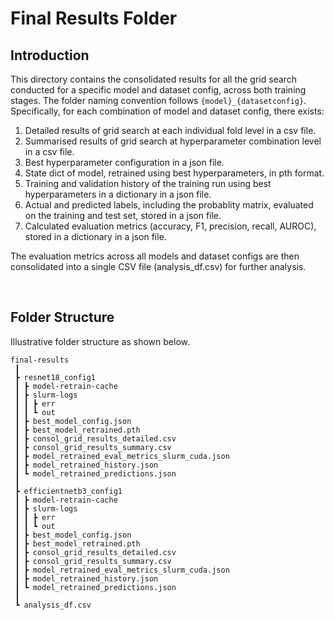 # Final Results Folder

## Introduction
This directory contains the consolidated results for all the grid search conducted for a specific model and dataset config, across both training stages. The folder naming convention follows `{model}_{datasetconfig}`. Specifically, for each combination of model and dataset config, there exists:
1. Detailed results of grid search at each individual fold level in a csv file.
2. Summarised results of grid search at hyperparameter combination level in a csv file.
3. Best hyperparameter configuration in a json file.
4. State dict of model, retrained using best hyperparameters, in pth format.
5. Training and validation history of the training run using best hyperparameters in a dictionary in a json file.
6. Actual and predicted labels, including the probablity matrix, evaluated on the training and test set, stored in a json file.
7. Calculated evaluation metrics (accuracy, F1, precision, recall, AUROC), stored in a dictionary in a json file.

The evaluation metrics across all models and dataset configs are then consolidated into a single CSV file (analysis_df.csv) for further analysis.

<br/>

## Folder Structure
Illustrative folder structure as shown below.
```
final-results
 ┃
 ┣ resnet18_config1
 ┃ ┣ model-retrain-cache
 ┃ ┣ slurm-logs
 ┃ ┃ ┣ err
 ┃ ┃ ┗ out
 ┃ ┣ best_model_config.json
 ┃ ┣ best_model_retrained.pth
 ┃ ┣ consol_grid_results_detailed.csv
 ┃ ┣ consol_grid_results_summary.csv
 ┃ ┣ model_retrained_eval_metrics_slurm_cuda.json
 ┃ ┣ model_retrained_history.json
 ┃ ┗ model_retrained_predictions.json
 ┃
 ┣ efficientnetb3_config1
 ┃ ┣ model-retrain-cache
 ┃ ┣ slurm-logs
 ┃ ┃ ┣ err
 ┃ ┃ ┗ out
 ┃ ┣ best_model_config.json
 ┃ ┣ best_model_retrained.pth
 ┃ ┣ consol_grid_results_detailed.csv
 ┃ ┣ consol_grid_results_summary.csv
 ┃ ┣ model_retrained_eval_metrics_slurm_cuda.json
 ┃ ┣ model_retrained_history.json
 ┃ ┗ model_retrained_predictions.json
 ┃
 ┗ analysis_df.csv
```